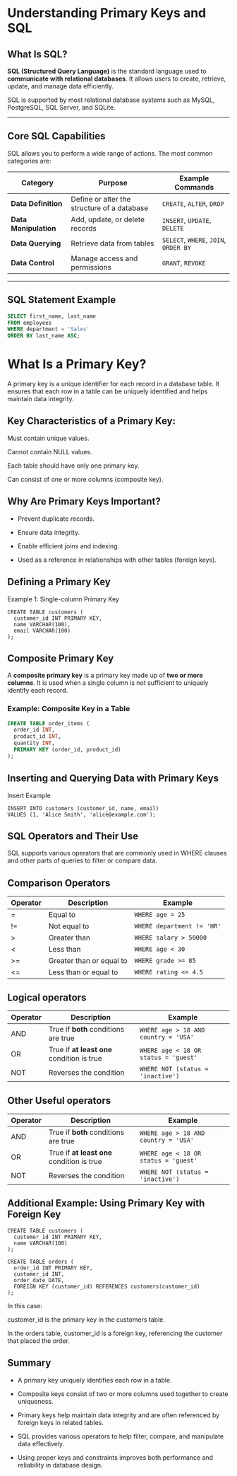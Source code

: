 # Understanding Primary Keys and SQL

## What Is SQL?

**SQL (Structured Query Language)** is the standard language used to **communicate with relational databases**. It allows users to create, retrieve, update, and manage data efficiently.

SQL is supported by most relational database systems such as MySQL, PostgreSQL, SQL Server, and SQLite.

---

## Core SQL Capabilities

SQL allows you to perform a wide range of actions. The most common categories are:

| Category             | Purpose                                      | Example Commands                        |
|----------------------|----------------------------------------------|------------------------------------------|
| **Data Definition**  | Define or alter the structure of a database  | `CREATE`, `ALTER`, `DROP`               |
| **Data Manipulation**| Add, update, or delete records               | `INSERT`, `UPDATE`, `DELETE`            |
| **Data Querying**    | Retrieve data from tables                    | `SELECT`, `WHERE`, `JOIN`, `ORDER BY`   |
| **Data Control**     | Manage access and permissions                | `GRANT`, `REVOKE`                        |

---

## SQL Statement Example

```sql
SELECT first_name, last_name
FROM employees
WHERE department = 'Sales'
ORDER BY last_name ASC;

```

# What Is a Primary Key?  
A primary key is a unique identifier for each record in a database table. It ensures that each row in a table can be uniquely identified and helps maintain data integrity.  

## Key Characteristics of a Primary Key:   
Must contain unique values.  

Cannot contain NULL values.  

Each table should have only one primary key.  

Can consist of one or more columns (composite key).  

## Why Are Primary Keys Important?    
- Prevent duplicate records.   

- Ensure data integrity.  

- Enable efficient joins and indexing.

- Used as a reference in relationships with other tables (foreign keys).

## Defining a Primary Key  
Example 1: Single-column Primary Key  
```
CREATE TABLE customers (
  customer_id INT PRIMARY KEY,
  name VARCHAR(100),
  email VARCHAR(100)
);
```

## Composite Primary Key

A **composite primary key** is a primary key made up of **two or more columns**. It is used when a single column is not sufficient to uniquely identify each record.

### Example: Composite Key in a Table

```sql
CREATE TABLE order_items (
  order_id INT,
  product_id INT,
  quantity INT,
  PRIMARY KEY (order_id, product_id)
);
```
## Inserting and Querying Data with Primary Keys  
Insert Example  
```
INSERT INTO customers (customer_id, name, email)
VALUES (1, 'Alice Smith', 'alice@example.com');
```
## SQL Operators and Their Use  
SQL supports various operators that are commonly used in WHERE clauses and other parts of queries to filter or compare data.  

## Comparison Operators  
| Operator | Description              | Example                    |
| -------- | ------------------------ | -------------------------- |
| =        | Equal to                 | `WHERE age = 25`           |
| !=       | Not equal to             | `WHERE department != 'HR'` |
| >        | Greater than             | `WHERE salary > 50000`     |
| <        | Less than                | `WHERE age < 30`           |
| >=       | Greater than or equal to | `WHERE grade >= 85`        |
| <=       | Less than or equal to    | `WHERE rating <= 4.5`      |  

## Logical operators  
| Operator | Description                                | Example                              |
| -------- | ------------------------------------------ | ------------------------------------ |
| AND      | True if **both** conditions are true       | `WHERE age > 18 AND country = 'USA'` |
| OR       | True if **at least one** condition is true | `WHERE age < 18 OR status = 'guest'` |
| NOT      | Reverses the condition                     | `WHERE NOT (status = 'inactive')`    |  

## Other Useful operators  
| Operator | Description                                | Example                              |
| -------- | ------------------------------------------ | ------------------------------------ |
| AND      | True if **both** conditions are true       | `WHERE age > 18 AND country = 'USA'` |
| OR       | True if **at least one** condition is true | `WHERE age < 18 OR status = 'guest'` |
| NOT      | Reverses the condition                     | `WHERE NOT (status = 'inactive')`    |

## Additional Example: Using Primary Key with Foreign Key  
```
CREATE TABLE customers (
  customer_id INT PRIMARY KEY,
  name VARCHAR(100)
);
```

```
CREATE TABLE orders (
  order_id INT PRIMARY KEY,
  customer_id INT,
  order_date DATE,
  FOREIGN KEY (customer_id) REFERENCES customers(customer_id)
);  
```

In this case:  

customer_id is the primary key in the customers table.  

In the orders table, customer_id is a foreign key, referencing the customer that placed the order.  

## Summary  
- A primary key uniquely identifies each row in a table.  

- Composite keys consist of two or more columns used together to create uniqueness.  

- Primary keys help maintain data integrity and are often referenced by foreign keys in related tables.  

- SQL provides various operators to help filter, compare, and manipulate data effectively.  

- Using proper keys and constraints improves both performance and reliability in database design.  
